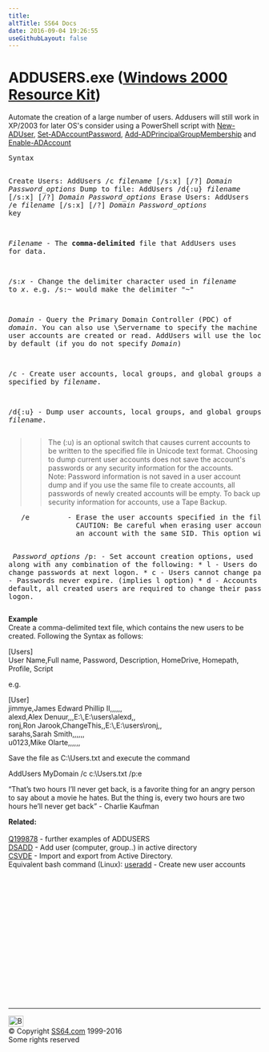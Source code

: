 ```yaml
---
title:
altTitle: SS64 Docs
date: 2016-09-04 19:26:55
useGithubLayout: false
---
```

<!-- #BeginLibraryItem "/Library/head_nt.lbi" --><!-- #EndLibraryItem --><h1>ADDUSERS.exe (<a href="../links/windows.html#kits">Windows 2000 Resource Kit</a>)</h1>
<p>Automate the creation of a large number of users. Addusers will still work in XP/2003 for later OS's consider using a PowerShell script with <a href="../ps/new-aduser.html">New-ADUser</a>, <a href="../ps/set-adaccountpassword.html">Set-ADAccountPassword</a>, <a href="../ps/add-adprincipalgroupmembership.html">Add-ADPrincipalGroupMembership</a> and <a href="../ps/enable-adaccount.html">Enable-ADAccount</a></p>
<pre>Syntax

  Create Users:
            AddUsers /c <i>filename</i> [/s:x] [/?] <i>Domain</i> <i>Password_options</i>
  Dump to file:
            AddUsers /d{:u} <i>filename</i> [/s:x] [/?] <i>Domain</i> <i>Password_options</i>
  Erase Users:
            AddUsers /e <i>filename</i> [/s:x] [/?] <i>Domain</i> <i>Password_options</i>
key

   <i>Filename</i>   - The <b>comma-delimited</b> file that AddUsers uses for data.

   /s:<i>x</i>       - Change the delimiter character used in <i>filename</i> to <i>x</i>.
                e.g. /s:~ would make the delimiter "~" 
 
   <i>Domain</i>     - Query the Primary Domain Controller (PDC) of <i>domain</i>.
                You can also use \\Servername to specify the machine where user accounts are created or read. 
                AddUsers will use the local computer by default (if you do not specify <i>Domain</i>)

   /c         - Create user accounts, local groups, and global groups as specified by <i>filename</i>.

   /d{:u}     - Dump user accounts, local groups, and global groups to <i>filename</i>.</pre>
<blockquote>
  <blockquote>
<p>The (:u) is an optional switch that causes current accounts to be written to the specified file in Unicode text format. Choosing to dump current user accounts does not save the account's passwords or any security information for the
accounts.<br>
Note: Password information is not saved in a user account dump and if you use the same file to create accounts, all passwords of newly created accounts will be empty.
To back up security information for accounts, use a Tape Backup.</p>
  </blockquote>
</blockquote>
<pre>   /e         - Erase the user accounts specified in the file name. 
                CAUTION: Be careful when erasing user accounts, as it is not possible to recreate
                an account with the same SID. This option will not erase built-in accounts. 

<i> Password_options</i>
   /p:        - Set account creation options, used along with any combination of the following:
      * l     - Users do not have to change passwords at next logon.
      * c     - Users cannot change passwords.
      * e     - Passwords never expire. (implies l option)
      * d     - Accounts disabled.
                By default, all created users are required to change their password at logon.
</pre>
<p>
<b>Example<br> 
</b>Create a comma-delimited text file, which contains the new users to be created. Following the Syntax  as follows:</p>
<p>[Users]<br>
User Name,Full name, Password, Description, HomeDrive, Homepath, Profile, Script</p>
<p>e.g.</p>
<p>[User]<br>
jimmye,James Edward Phillip II,,,,,,<br>
alexd,Alex Denuur,,,E:\,E:\users\alexd,,<br>
ronj,Ron Jarook,ChangeThis,,E:\,E:\users\ronj,,<br>
sarahs,Sarah Smith,,,,,,<br>
u0123,Mike Olarte,,,,,,</p>
<p>Save the file as C:\Users.txt and execute the command</p>
<p class="code">AddUsers MyDomain /c c:\Users.txt /p:e</p>
<p class="quote">“That’s two hours I’ll never get back, is a favorite thing for an angry person to say about a movie he hates. But the thing is, every two hours are two hours he’ll never get back” - Charlie Kaufman</p>
<p><b>Related:</b><br>
<br>
<a href="http://support.microsoft.com/?id=199878">Q199878</a> - further examples of ADDUSERS<br>
<a href="dsadd.html">DSADD</a> - Add user (computer, group..) in active directory<br>
<a href="csvde.html">CSVDE</a> -   
Import and export from Active Directory.<br>
Equivalent bash command (Linux): <a href="../bash/useradd.html">useradd</a> - Create new user accounts</p><!-- #BeginLibraryItem "/Library/foot_nt.lbi" --><p>
<!-- windows300 -->
<ins class="adsbygoogle" style="display:inline-block;width:300px;height:250px" data-ad-client="ca-pub-6140977852749469" data-ad-slot="7649547908"></ins>
<script>
(adsbygoogle = window.adsbygoogle || []).push({});
</script></p>
<hr>
<div id="bl" class="footer"><a href="addusers.html#"><img src="../images/top.png" width="30" height="22" alt="Back to the Top"></a></div>
<div id="br" class="footer, tagline">© Copyright <a href="http://ss64.com/">SS64.com</a> 1999-2016<br>
Some rights reserved</div><!-- #EndLibraryItem -->

